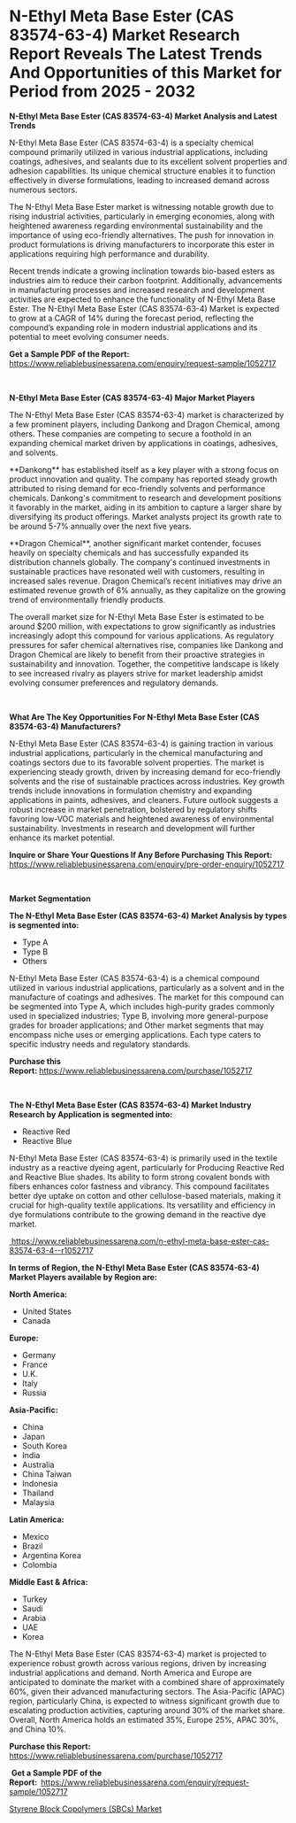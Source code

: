 <p><h1>N-Ethyl Meta Base Ester (CAS 83574-63-4) Market Research Report Reveals The Latest Trends And Opportunities of this Market for Period from 2025 - 2032</h1></p><p><strong>N-Ethyl Meta Base Ester (CAS 83574-63-4) Market Analysis and Latest Trends</strong></p>
<p><p>N-Ethyl Meta Base Ester (CAS 83574-63-4) is a specialty chemical compound primarily utilized in various industrial applications, including coatings, adhesives, and sealants due to its excellent solvent properties and adhesion capabilities. Its unique chemical structure enables it to function effectively in diverse formulations, leading to increased demand across numerous sectors.</p><p>The N-Ethyl Meta Base Ester market is witnessing notable growth due to rising industrial activities, particularly in emerging economies, along with heightened awareness regarding environmental sustainability and the importance of using eco-friendly alternatives. The push for innovation in product formulations is driving manufacturers to incorporate this ester in applications requiring high performance and durability.</p><p>Recent trends indicate a growing inclination towards bio-based esters as industries aim to reduce their carbon footprint. Additionally, advancements in manufacturing processes and increased research and development activities are expected to enhance the functionality of N-Ethyl Meta Base Ester. The N-Ethyl Meta Base Ester (CAS 83574-63-4) Market is expected to grow at a CAGR of 14% during the forecast period, reflecting the compound’s expanding role in modern industrial applications and its potential to meet evolving consumer needs.</p></p>
<p><strong>Get a Sample PDF of the Report:&nbsp;</strong> <a href="https://www.reliablebusinessarena.com/enquiry/request-sample/1052717?utm_campaign=2942&utm_medium=2&utm_source=Github&utm_content=ia&utm_term=22032025&utm_id=n-ethyl-meta-base-ester-cas-83574-63-4">https://www.reliablebusinessarena.com/enquiry/request-sample/1052717</a></p>
<p>&nbsp;</p>
<p><strong>N-Ethyl Meta Base Ester (CAS 83574-63-4) Major Market Players</strong></p>
<p><p>The N-Ethyl Meta Base Ester (CAS 83574-63-4) market is characterized by a few prominent players, including Dankong and Dragon Chemical, among others. These companies are competing to secure a foothold in an expanding chemical market driven by applications in coatings, adhesives, and solvents.</p><p>**Dankong** has established itself as a key player with a strong focus on product innovation and quality. The company has reported steady growth attributed to rising demand for eco-friendly solvents and performance chemicals. Dankong's commitment to research and development positions it favorably in the market, aiding in its ambition to capture a larger share by diversifying its product offerings. Market analysts project its growth rate to be around 5-7% annually over the next five years.</p><p>**Dragon Chemical**, another significant market contender, focuses heavily on specialty chemicals and has successfully expanded its distribution channels globally. The company's continued investments in sustainable practices have resonated well with customers, resulting in increased sales revenue. Dragon Chemical’s recent initiatives may drive an estimated revenue growth of 6% annually, as they capitalize on the growing trend of environmentally friendly products.</p><p>The overall market size for N-Ethyl Meta Base Ester is estimated to be around $200 million, with expectations to grow significantly as industries increasingly adopt this compound for various applications. As regulatory pressures for safer chemical alternatives rise, companies like Dankong and Dragon Chemical are likely to benefit from their proactive strategies in sustainability and innovation. Together, the competitive landscape is likely to see increased rivalry as players strive for market leadership amidst evolving consumer preferences and regulatory demands.</p></p>
<p>&nbsp;</p>
<p><strong>What Are The Key Opportunities For N-Ethyl Meta Base Ester (CAS 83574-63-4) Manufacturers?</strong></p>
<p><p>N-Ethyl Meta Base Ester (CAS 83574-63-4) is gaining traction in various industrial applications, particularly in the chemical manufacturing and coatings sectors due to its favorable solvent properties. The market is experiencing steady growth, driven by increasing demand for eco-friendly solvents and the rise of sustainable practices across industries. Key growth trends include innovations in formulation chemistry and expanding applications in paints, adhesives, and cleaners. Future outlook suggests a robust increase in market penetration, bolstered by regulatory shifts favoring low-VOC materials and heightened awareness of environmental sustainability. Investments in research and development will further enhance its market potential.</p></p>
<p><strong>Inquire or Share Your Questions If Any Before Purchasing This Report:</strong> <a href="https://www.reliablebusinessarena.com/enquiry/pre-order-enquiry/1052717?utm_campaign=2942&utm_medium=2&utm_source=Github&utm_content=ia&utm_term=22032025&utm_id=n-ethyl-meta-base-ester-cas-83574-63-4">https://www.reliablebusinessarena.com/enquiry/pre-order-enquiry/1052717</a></p>
<p>&nbsp;</p>
<p><strong>Market Segmentation</strong></p>
<p><strong>The N-Ethyl Meta Base Ester (CAS 83574-63-4) Market Analysis by types is segmented into:</strong></p>
<p><ul><li>Type A</li><li>Type B</li><li>Others</li></ul></p>
<p><p>N-Ethyl Meta Base Ester (CAS 83574-63-4) is a chemical compound utilized in various industrial applications, particularly as a solvent and in the manufacture of coatings and adhesives. The market for this compound can be segmented into Type A, which includes high-purity grades commonly used in specialized industries; Type B, involving more general-purpose grades for broader applications; and Other market segments that may encompass niche uses or emerging applications. Each type caters to specific industry needs and regulatory standards.</p></p>
<p><strong>Purchase this Report:&nbsp;</strong><a href="https://www.reliablebusinessarena.com/purchase/1052717?utm_campaign=2942&utm_medium=2&utm_source=Github&utm_content=ia&utm_term=22032025&utm_id=n-ethyl-meta-base-ester-cas-83574-63-4">https://www.reliablebusinessarena.com/purchase/1052717</a></p>
<p>&nbsp;</p>
<p><strong>The N-Ethyl Meta Base Ester (CAS 83574-63-4) Market Industry Research by Application is segmented into:</strong></p>
<p><ul><li>Reactive Red</li><li>Reactive Blue</li></ul></p>
<p><p>N-Ethyl Meta Base Ester (CAS 83574-63-4) is primarily used in the textile industry as a reactive dyeing agent, particularly for Producing Reactive Red and Reactive Blue shades. Its ability to form strong covalent bonds with fibers enhances color fastness and vibrancy. This compound facilitates better dye uptake on cotton and other cellulose-based materials, making it crucial for high-quality textile applications. Its versatility and efficiency in dye formulations contribute to the growing demand in the reactive dye market.</p></p>
<p><a href="https://www.reliablebusinessarena.com/n-ethyl-meta-base-ester-cas-83574-63-4--r1052717?utm_campaign=2942&utm_medium=2&utm_source=Github&utm_content=ia&utm_term=22032025&utm_id=n-ethyl-meta-base-ester-cas-83574-63-4">&nbsp;https://www.reliablebusinessarena.com/n-ethyl-meta-base-ester-cas-83574-63-4--r1052717</a></p>
<p><strong>In terms of Region, the N-Ethyl Meta Base Ester (CAS 83574-63-4) Market Players available by Region are:</strong></p>
<p>
    <p> <strong> North America: </strong>
        <ul>
            <li>United States</li>
            <li>Canada</li>
        </ul>
        </p> 
    <p> <strong> Europe: </strong>
        <ul>
            <li>Germany</li>
            <li>France</li>
            <li>U.K.</li>
            <li>Italy</li>
            <li>Russia</li>
        </ul>
        </p> 
    <p> <strong> Asia-Pacific: </strong>
        <ul>
            <li>China</li>
            <li>Japan</li>
            <li>South Korea</li>
            <li>India</li>
            <li>Australia</li>
            <li>China Taiwan</li>
            <li>Indonesia</li>
            <li>Thailand</li>
            <li>Malaysia</li>
        </ul>
        </p> 
    <p> <strong> Latin America: </strong>
        <ul>
            <li>Mexico</li>
            <li>Brazil</li>
            <li>Argentina Korea</li>
            <li>Colombia</li>
        </ul>
        </p> 
    <p> <strong> Middle East & Africa: </strong>
        <ul>
            <li>Turkey</li>
            <li>Saudi</li>
            <li>Arabia</li>
            <li>UAE</li>
            <li>Korea</li>
        </ul>
    </p>
    </p>
<p><p>The N-Ethyl Meta Base Ester (CAS 83574-63-4) market is projected to experience robust growth across various regions, driven by increasing industrial applications and demand. North America and Europe are anticipated to dominate the market with a combined share of approximately 60%, given their advanced manufacturing sectors. The Asia-Pacific (APAC) region, particularly China, is expected to witness significant growth due to escalating production activities, capturing around 30% of the market share. Overall, North America holds an estimated 35%, Europe 25%, APAC 30%, and China 10%.</p></p>
<p><strong>Purchase this Report: </strong><a href="https://www.reliablebusinessarena.com/purchase/1052717?utm_campaign=2942&utm_medium=2&utm_source=Github&utm_content=ia&utm_term=22032025&utm_id=n-ethyl-meta-base-ester-cas-83574-63-4">https://www.reliablebusinessarena.com/purchase/1052717</a></p>
<p>&nbsp;<strong>Get a Sample PDF of the Report:&nbsp;&nbsp;</strong><a href="https://www.reliablebusinessarena.com/enquiry/request-sample/1052717?utm_campaign=2942&utm_medium=2&utm_source=Github&utm_content=ia&utm_term=22032025&utm_id=n-ethyl-meta-base-ester-cas-83574-63-4">https://www.reliablebusinessarena.com/enquiry/request-sample/1052717</a></p>
<p><strong></strong></p>
<p><p><a href="https://github.com/watzondechao/Market-Research-Report-List-1/blob/main/styrene-block-copolymers-sbcs-market.md?utm_campaign=2942&utm_medium=2&utm_source=Github&utm_content=ia&utm_term=22032025&utm_id=n-ethyl-meta-base-ester-cas-83574-63-4">Styrene Block Copolymers (SBCs) Market</a></p></p>